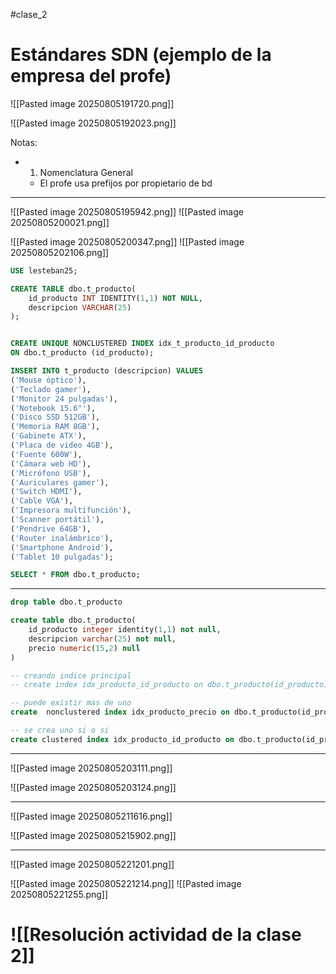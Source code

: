 #clase_2

# Estándares SDN (ejemplo de la empresa del profe)

![[Pasted image 20250805191720.png]]

![[Pasted image 20250805192023.png]]

Notas:
- 1. Nomenclatura General
	- El profe usa prefijos por propietario de bd

---


![[Pasted image 20250805195942.png]]
![[Pasted image 20250805200021.png]]

![[Pasted image 20250805200347.png]]
![[Pasted image 20250805202106.png]]

```sql
USE lesteban25;

CREATE TABLE dbo.t_producto(
    id_producto INT IDENTITY(1,1) NOT NULL,
    descripcion VARCHAR(25)
);


CREATE UNIQUE NONCLUSTERED INDEX idx_t_producto_id_producto
ON dbo.t_producto (id_producto);

INSERT INTO t_producto (descripcion) VALUES
('Mouse óptico'),
('Teclado gamer'),
('Monitor 24 pulgadas'),
('Notebook 15.6"'),
('Disco SSD 512GB'),
('Memoria RAM 8GB'),
('Gabinete ATX'),
('Placa de video 4GB'),
('Fuente 600W'),
('Cámara web HD'),
('Micrófono USB'),
('Auriculares gamer'),
('Switch HDMI'),
('Cable VGA'),
('Impresora multifunción'),
('Scanner portátil'),
('Pendrive 64GB'),
('Router inalámbrico'),
('Smartphone Android'),
('Tablet 10 pulgadas');

SELECT * FROM dbo.t_producto;
```

---

```sql
drop table dbo.t_producto

create table dbo.t_producto(
    id_producto integer identity(1,1) not null,
    descripcion varchar(25) not null,
    precio numeric(15,2) null
)

-- creando indice principal
-- create index idx_producto_id_producto on dbo.t_producto(id_producto)

-- puede existir mas de uno
create  nonclustered index idx_producto_precio on dbo.t_producto(id_producto)

-- se crea uno si o si
create clustered index idx_producto_id_producto on dbo.t_producto(id_product
```

---

![[Pasted image 20250805203111.png]]

![[Pasted image 20250805203124.png]]

---

![[Pasted image 20250805211616.png]]

![[Pasted image 20250805215902.png]]

---

![[Pasted image 20250805221201.png]]

![[Pasted image 20250805221214.png]]
![[Pasted image 20250805221255.png]]
# ![[Resolución actividad de la clase 2]]


